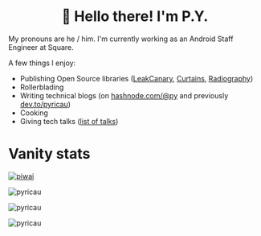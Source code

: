 <h1 align="center">👋 Hello there! I'm P.Y.</h1>

My pronouns are he / him. I'm currently working as an Android Staff Engineer at Square.

A few things I enjoy:

- Publishing Open Source libraries ([LeakCanary](https://github.com/square/leakcanary), [Curtains](https://github.com/square/curtains), [Radiography](https://github.com/square/radiography))
- Rollerblading
- Writing technical blogs (on [hashnode.com/@py](https://hashnode.com/@py) and previously [dev.to/pyricau](https://dev.to/pyricau))
- Cooking
- Giving tech talks ([list of talks](http://www.piwai.info/cv.html#public-speaking))

# Vanity stats

<p><a href="https://twitter.com/piwai" target="blank"><img src="https://img.shields.io/twitter/follow/piwai?logo=twitter&style=for-the-badge" alt="piwai" /></a></p>
<p><img align="center" src="https://github-readme-stats.vercel.app/api?username=pyricau&show_icons=true&locale=en&include_all_commits=true&count_private=true&line_height=30" alt="pyricau" /></p>

<p><img align="center" src="https://github-profile-trophy.vercel.app/?username=pyricau" alt="pyricau" /></p>
<p><img align="center" src="https://github-readme-streak-stats.herokuapp.com/?user=pyricau&" alt="pyricau" /></p>



